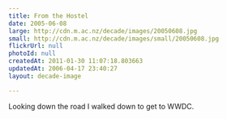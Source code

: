 ```yaml
---
title: From the Hostel
date: 2005-06-08
large: http://cdn.m.ac.nz/decade/images/20050608.jpg
small: http://cdn.m.ac.nz/decade/images/small/20050608.jpg
flickrUrl: null
photoId: null
createdAt: 2011-01-30 11:07:18.803663
updatedAt: 2006-04-17 23:40:27
layout: decade-image

---
```

Looking down the road I walked down to get to WWDC.
